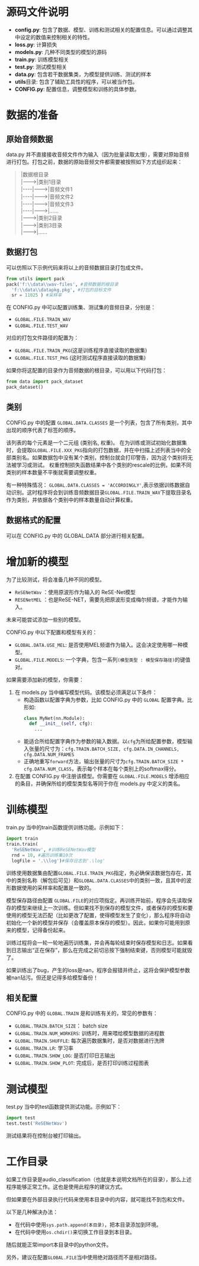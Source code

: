 # 源码文件说明

+ **config.py**: 包含了数据、模型、训练和测试相关的配置信息。可以通过调整其中设定的数值来控制相关的特性。
+ **loss.py**: 计算损失
+ **models.py**: 几种不同类型的模型的源码
+ **train.py**: 训练模型相关
+ **test.py**: 测试模型相关
+ **data.py**: 包含若干数据集类，为模型提供训练、测试的样本
+ **utils**目录: 包含了辅助工具性的程序，可以被当作包。
+ **CONFIG.py**: 配置信息，调整模型和训练的具体参数。

# 数据的准备

## 原始音频数据

data.py 并不直接接收音频文件作为输入（因为批量读取太慢），需要对原始音频进行打包。打包之前，数据的原始音频文件都需要被按照如下方式组织起来：

> |数据根目录  
> |--->|类别1目录  
> |----|--->|音频文件1  
> |----|--->|音频文件2  
> |----|--->|音频文件3  
> |----|--->|......  
> |--->|类别2目录  
> |--->|类别3目录  
> |--->|......

## 数据打包

可以仿照以下示例代码来将以上的音频数据目录打包成文件。

```python
from utils import pack
pack('f:\\data\\wav-files', #音频数据的根目录
  'f:\\data\\datapkg.pkg', #打包的目标文件
  sr = 11025 ) #采样率
```

在 CONFIG.py 中可以配置训练集、测试集的音频目录，分别是：
+ `GLOBAL.FILE.TRAIN_WAV`
+ `GLOBAL.FILE.TEST_WAV`
  
对应的打包文件路径的配置为：
+ `GLOBAL.FILE.TRAIN_PKG`(这是训练程序直接读取的数据集)
+ `GLOBAL.FILE.TEST_PKG` (这时测试程序直接读取的数据集) 

如果你将这配置的目录作为音频数据的根目录，可以用以下代码打包：

```python
from data import pack_dataset
pack_dataset()
```

## 类别

CONFIG.py 中的配置 `GLOBAL.DATA.CLASSES` 是一个列表，包含了所有类别，其中出现的顺序代表了标签的顺序。

该列表的每个元素是一个二元组 (类别名, 权重)。
在为训练或测试初始化数据集时，会提取`GLOBAL.FILE.XXX_PKG`指向的打包数据，并在中扫描上述列表当中的全部类别名。如果数据包中没有某个类别，控制台就会打印警告，因为这个类别将无法被学习或测试。
权重控制损失函数结果中各个类别的rescale的比例，如果不同类别的样本数量不平衡就需要调整权重。

有一种特殊情况： `GLOBAL.DATA.CLASSES = 'ACCORDINGLY'`,表示依据训练数据自动识别。这时程序将会到训练音频数据目录`GLOBAL.FILE.TRAIN_WAV`下提取目录名作为类别，并依据各个类别中的样本数量自动计算权重。

## 数据格式的配置

可以在 CONFIG.py 中的 GLOBAL.DATA 部分进行相关配置。

# 增加新的模型

为了比较测试，将会准备几种不同的模型。
+ `ReSENetWav` ：使用原波形作为输入的 ReSE-Net模型
+ `RESENetMEL` ：也是ReSE-NET，需要先把原波形变成梅尔频谱，才能作为输入。

未来可能尝试添加一些别的模型。

CONFIG.py 中以下配置和模型有关的：
+ `GLOBAL.DATA.USE_MEL`: 是否使用MEL频谱作为输入。这会决定使用哪一种模型。
+ `GLOBAL.FILE.MODELS`: 一个字典，包含一系列`(模型类型 : 模型保存路径)`的键值对。

如果需要添加新的模型，你需要：
1. 在 models.py 当中编写模型代码。该模型必须满足以下条件：
    + 构造函数以配置字典为参数，比如 CONFIG.py 中的 `GLOBAL` 配置字典。比形如:
      ```python
      class MyNet(nn.Module):
        def __init__(self, cfg):
          ...
      ```
    + 能适合所给配置字典作为参数的输入数据。以`cfg`为所给配置参数，模型输入张量的尺寸为：`cfg.TRAIN.BATCH_SIZE, cfg.DATA.IN_CHANNELS, cfg.DATA.NUM_FRAMES`
    + 正确地重写`forward`方法，输出张量的尺寸为`cfg.TRAIN.BATCH_SIZE * cfg.DATA.NUM_CLASS`，表示每个样本在每个类别上的softmax得分。
2. 在配置 CONFIG.py 中注册该模型。你需要在 `GLOBAL.FILE.MODELS` 增添相应的条目，并确保所给的模型类型名等同于你在 models.py 中定义的类名。

# 训练模型

train.py 当中的train函数提供训练功能。示例如下：

```python
import train
train.train(
  'ReSENetWav', #训练ReSENetWav模型
  rnd = 10, #遍历训练集10次
  logFile = '.\\log')#保存日志到'.\log'
```

训练使用数据集由配置`GLOBAL.FILE.TRAIN_PKG`指定，务必确保该数据包存在，其中的类别名称（解包后可见）和`GLOBAL.DATA.CLASSES`中的类别一致，且其中的波形数据使用的采样率和配置是一致的。

模型保存路径由配置 `GLOBAL.FILE`的对应项指定。再训练开始前，程序会先读取保存的模型来继续上一次训练。但如果找不到保存的模型文件，或者保存的模型和要使用的模型无法匹配（比如更改了配置，使得模型发生了变化），那么程序将自动初始化一个新的模型并保存（会覆盖原本保存的模型）。因此，如果你可能用到原来的模型，记得备份起来。

训练过程将会一轮一轮地遍历训练集，并会再每轮结束时保存模型和日志。如果看到日志输出“正在保存”，那么在完成之前切忌按下强制结束键，否则模型可能就毁了。

如果训练出了bug，产生的loss是nan，程序会报错并终止，这将会保护模型参数被nan玷污。但还是记得多给模型备份！


## 相关配置

CONFIG.py 中的 `GLOBAL.TRAIN` 是和训练有关的，常见的参数有：
+ `GLOBAL.TRAIN.BATCH_SIZE`： batch size
+ `GLOBAL.TRAIN.NUM_WORKERS`: 训练时，用来喂给模型数据的进程数
+ `GLOBAL.TRAIN.SHUFFLE`: 每次遍历数据集时，是否对数据进行洗牌
+ `GLOBAL.TRAIN.LR`: 学习率
+ `GLOBAL.TRAIN.SHOW_LOG`: 是否打印日志输出
+ `GLOBAL.TRAIN.SHOW_PLOT`: 完成后，是否打印训练过程图表

# 测试模型

test.py 当中的test函数提供测试功能。示例如下：
```python
import test
test.test('ReSENetWav')
```
测试结果将在控制台被打印输出。


# 工作目录

如果工作目录是audio_classification（也就是本说明文档所在的目录），那么上述程序能够正常工作。这也是使用此程序的建议方式。

但如果要在外部目录执行代码来使用本目录中的内容，就可能找不到包和文件。

以下是几种解决办法：
+ 在代码中使用`sys.path.append(本目录)`，把本目录添加到环境。
+ 在代码中使用`os.chdir()`来切换工作目录到本目录。

随后就能正常import本目录中的python文件。

另外，建议在配置`GLOBAL.FILE`当中使用绝对路径而不是相对路径。